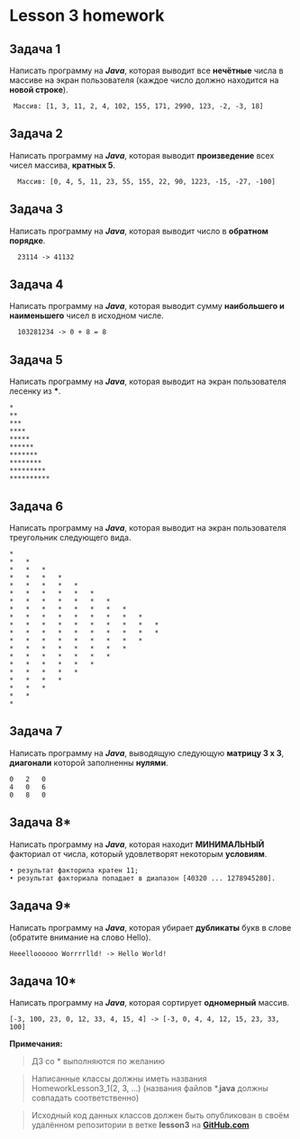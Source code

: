 # Lesson 3 homework

## Задача 1

Написать программу на **_Javа_**, которая выводит все **нечётные** числа в массиве на экран пользователя (каждое число
должно находится на **новой строке**).

``` 
 Массив: [1, 3, 11, 2, 4, 102, 155, 171, 2990, 123, -2, -3, 18]
```

## Задача 2

Написать программу на **_Javа_**, которая выводит **произведение** всех чисел массива, **кратных 5**.

``` 
  Массив: [0, 4, 5, 11, 23, 55, 155, 22, 90, 1223, -15, -27, -100]
```

## Задача 3

Написать программу на **_Javа_**, которая выводит число в **обратном порядке**.

``` 
  23114 -> 41132
```

## Задача 4

Написать программу на **_Javа_**, которая выводит сумму **наибольшего и наименьшего** чисел в исходном числе.

``` 
  103281234 -> 0 + 8 = 8
```

## Задача 5

Написать программу на **_Javа_**, которая выводит на экран пользователя лесенку из __*__.

``` 
*
**
***
****
*****
******
*******
********
*********
**********
```

## Задача 6

Написать программу на **_Javа_**, которая выводит на экран пользователя треугольник следующего вида.

``` 
*
*	*
*	*	*
*	*	*	*
*	*	*	*	*
*	*	*	*	*	*
*	*	*	*	*	*	*
*	*	*	*	*	*	*	*
*	*	*	*	*	*	*	*	*
*	*	*	*	*	*	*	*	*	*
*	*	*	*	*	*	*	*	*	*	
*	*	*	*	*	*	*	*	*	
*	*	*	*	*	*	*	*	
*	*	*	*	*	*	*	
*	*	*	*	*	*	
*	*	*	*	*	
*	*	*	*	
*	*	*	
*	*	
*
```

## Задача 7

Написать программу на **_Javа_**, выводящую следующую **матрицу 3 x 3**, **диагонали** которой заполненны **нулями**.

```
0	2	0
4	0	6
0	8	0 
```

## Задача 8*

Написать программу на **_Javа_**, которая находит **МИНИМАЛЬНЫЙ** факториал от числа, который удовлетворят некоторым
**условиям**.

```
• результат факторила кратен 11;
• результат факториала попадает в диапазон [40320 ... 1278945280]. 
```

## Задача 9*

Написать программу на **_Javа_**, которая убирает **дубликаты** букв в слове (обратите внимание на слово Hello).

``` 
Heeelloooooo Worrrrlld! -> Hello World!
```

## Задача 10*

Написать программу на **_Javа_**, которая сортирует **одномерный** массив.

``` 
[-3, 100, 23, 0, 12, 33, 4, 15, 4] -> [-3, 0, 4, 4, 12, 15, 23, 33, 100]
```

**Примечания:**

> ДЗ со * выполняются по желанию

> Написанные классы должны иметь названия HomeworkLesson3_1(2, 3, ...) (названия файлов *.__java__ должны совпадать соответственно)

> Исходный код данных классов должен быть опубликован в своём удалённом репозитории в ветке __lesson3__ на [__GitHub.com__](https://github.com)

 
